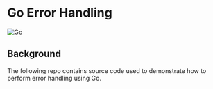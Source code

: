 # Go Error Handling

[![Go](https://github.com/cloudacademy/go-errorhandling/actions/workflows/go.yml/badge.svg)](https://github.com/cloudacademy/go-errorhandling/actions/workflows/go.yml)

## Background
The following repo contains source code used to demonstrate how to perform error handling using Go.